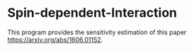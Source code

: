 # Spin-dependent-Interaction

This program provides the sensitivity estimation of this paper https://arxiv.org/abs/1606.01152.

